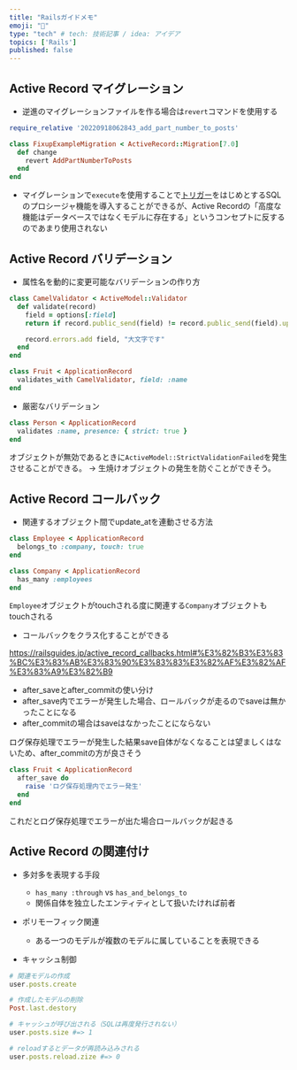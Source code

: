 ```yaml
---
title: "Railsガイドメモ"
emoji: "🦧"
type: "tech" # tech: 技術記事 / idea: アイデア
topics: ['Rails']
published: false
---
```


## Active Record マイグレーション
- 逆進のマイグレーションファイルを作る場合は`revert`コマンドを使用する
```ruby
require_relative '20220918062843_add_part_number_to_posts'

class FixupExampleMigration < ActiveRecord::Migration[7.0]
  def change
    revert AddPartNumberToPosts
  end
end
```

- マイグレーションで`execute`を使用することで[トリガー](https://docs.oracle.com/cd/E15817_01/server.111/e05765/triggers.htm)をはじめとするSQLのプロシージャ機能を導入することができるが、Active Recordの「高度な機能はデータベースではなくモデルに存在する」というコンセプトに反するのであまり使用されない

## Active Record バリデーション
- 属性名を動的に変更可能なバリデーションの作り方

```ruby
class CamelValidator < ActiveModel::Validator
  def validate(record)
    field = options[:field]
    return if record.public_send(field) != record.public_send(field).upcase

    record.errors.add field, "大文字です"
  end
end
```

```ruby
class Fruit < ApplicationRecord
  validates_with CamelValidator, field: :name
end
```
- 厳密なバリデーション

```ruby
class Person < ApplicationRecord
  validates :name, presence: { strict: true }
end
```
オブジェクトが無効であるときに`ActiveModel::StrictValidationFailed`を発生させることができる。
-> 生焼けオブジェクトの発生を防ぐことができそう。

## Active Record コールバック
- 関連するオブジェクト間でupdate_atを連動させる方法

```ruby
class Employee < ApplicationRecord
  belongs_to :company, touch: true
end

class Company < ApplicationRecord
  has_many :employees
end
```

`Employee`オブジェクトがtouchされる度に関連する`Company`オブジェクトもtouchされる

- コールバックをクラス化することができる

https://railsguides.jp/active_record_callbacks.html#%E3%82%B3%E3%83%BC%E3%83%AB%E3%83%90%E3%83%83%E3%82%AF%E3%82%AF%E3%83%A9%E3%82%B9

- after_saveとafter_commitの使い分け
 - after_save内でエラーが発生した場合、ロールバックが走るのでsaveは無かったことになる
 - after_commitの場合はsaveはなかったことにならない

ログ保存処理でエラーが発生した結果save自体がなくなることは望ましくはないため、after_commitの方が良さそう

```ruby
class Fruit < ApplicationRecord
  after_save do
    raise 'ログ保存処理内でエラー発生'
  end
end
```

これだとログ保存処理でエラーが出た場合ロールバックが起きる


## Active Record の関連付け
- 多対多を表現する手段
  - `has_many :through` vs `has_and_belongs_to`
  - 関係自体を独立したエンティティとして扱いたければ前者

- ポリモーフィック関連
  - ある一つのモデルが複数のモデルに属していることを表現できる

- キャッシュ制御

```ruby
# 関連モデルの作成
user.posts.create

# 作成したモデルの削除
Post.last.destory

# キャッシュが呼び出される（SQLは再度発行されない）
user.posts.size #=> 1

# reloadするとデータが再読み込みされる
user.posts.reload.zize #=> 0
```
